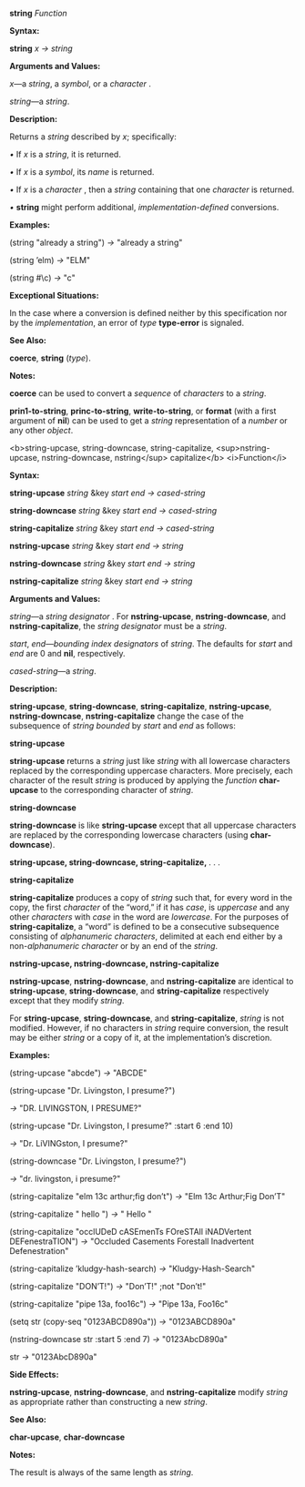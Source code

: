 **string** *Function* 

**Syntax:** 

**string** *x → string* 

**Arguments and Values:** 

*x*—a *string*, a *symbol*, or a *character* . 

*string*—a *string*. 

**Description:** 

Returns a *string* described by *x*; specifically: 

*•* If *x* is a *string*, it is returned. 

*•* If *x* is a *symbol*, its *name* is returned. 

*•* If *x* is a *character* , then a *string* containing that one *character* is returned. 

*•* **string** might perform additional, *implementation-defined* conversions. 

**Examples:** 

(string "already a string") *→* "already a string" 

(string ’elm) *→* "ELM" 

(string #\c) *→* "c" 

**Exceptional Situations:** 

In the case where a conversion is defined neither by this specification nor by the *implementation*, an error of *type* **type-error** is signaled. 

**See Also:** 

**coerce**, **string** (*type*). 

**Notes:** 

**coerce** can be used to convert a *sequence* of *characters* to a *string*. 



 

 

**prin1-to-string**, **princ-to-string**, **write-to-string**, or **format** (with a first argument of **nil**) can be used to get a *string* representation of a *number* or any other *object*. 

&#60;b&#62;string-upcase, string-downcase, string-capitalize, &#60;sup&#62;nstring-upcase, nstring-downcase, nstring&#60;/sup&#62; capitalize&#60;/b&#62; &#60;i&#62;Function&#60;/i&#62; 

**Syntax:** 

**string-upcase** *string* &key *start end → cased-string* 

**string-downcase** *string* &key *start end → cased-string* 

**string-capitalize** *string* &key *start end → cased-string* 

**nstring-upcase** *string* &key *start end → string* 

**nstring-downcase** *string* &key *start end → string* 

**nstring-capitalize** *string* &key *start end → string* 

**Arguments and Values:** 

*string*—a *string designator* . For **nstring-upcase**, **nstring-downcase**, and **nstring-capitalize**, the *string designator* must be a *string*. 

*start*, *end*—*bounding index designators* of *string*. The defaults for *start* and *end* are 0 and **nil**, respectively. 

*cased-string*—a *string*. 

**Description:** 

**string-upcase**, **string-downcase**, **string-capitalize**, **nstring-upcase**, **nstring-downcase**, **nstring-capitalize** change the case of the subsequence of *string bounded* by *start* and *end* as follows: 

**string-upcase** 

**string-upcase** returns a *string* just like *string* with all lowercase characters replaced by the corresponding uppercase characters. More precisely, each character of the result *string* is produced by applying the *function* **char-upcase** to the corresponding character of *string*. 

**string-downcase** 

**string-downcase** is like **string-upcase** except that all uppercase characters are replaced by the corresponding lowercase characters (using **char-downcase**). 



 

 

**string-upcase, string-downcase, string-capitalize,** *. . .* 

**string-capitalize** 

**string-capitalize** produces a copy of *string* such that, for every word in the copy, the first *character* of the “word,” if it has *case*, is *uppercase* and any other *characters* with *case* in the word are *lowercase*. For the purposes of **string-capitalize**, a “word” is defined to be a consecutive subsequence consisting of *alphanumeric characters*, delimited at each end either by a non-*alphanumeric character* or by an end of the *string*. 

**nstring-upcase, nstring-downcase, nstring-capitalize** 

**nstring-upcase**, **nstring-downcase**, and **nstring-capitalize** are identical to **string-upcase**, **string-downcase**, and **string-capitalize** respectively except that they modify *string*. 

For **string-upcase**, **string-downcase**, and **string-capitalize**, *string* is not modified. However, if no characters in *string* require conversion, the result may be either *string* or a copy of it, at the implementation’s discretion. 

**Examples:** 

(string-upcase "abcde") *→* "ABCDE" 

(string-upcase "Dr. Livingston, I presume?") 

*→* "DR. LIVINGSTON, I PRESUME?" 

(string-upcase "Dr. Livingston, I presume?" :start 6 :end 10) 

*→* "Dr. LiVINGston, I presume?" 

(string-downcase "Dr. Livingston, I presume?") 

*→* "dr. livingston, i presume?" 

(string-capitalize "elm 13c arthur;fig don’t") *→* "Elm 13c Arthur;Fig Don’T" 

(string-capitalize " hello ") *→* " Hello " 

(string-capitalize "occlUDeD cASEmenTs FOreSTAll iNADVertent DEFenestraTION") *→* "Occluded Casements Forestall Inadvertent Defenestration" 

(string-capitalize ’kludgy-hash-search) *→* "Kludgy-Hash-Search" 

(string-capitalize "DON’T!") *→* "Don’T!" ;not "Don’t!" 

(string-capitalize "pipe 13a, foo16c") *→* "Pipe 13a, Foo16c" 

(setq str (copy-seq "0123ABCD890a")) *→* "0123ABCD890a" 

(nstring-downcase str :start 5 :end 7) *→* "0123AbcD890a" 

str *→* "0123AbcD890a" 

**Side Effects:** 

**nstring-upcase**, **nstring-downcase**, and **nstring-capitalize** modify *string* as appropriate rather than constructing a new *string*. 

**See Also:** 

**char-upcase**, **char-downcase** 



 

 

**Notes:** 

The result is always of the same length as *string*. 

